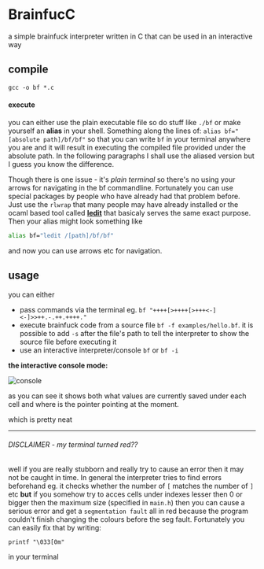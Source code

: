 # BrainfucC

a simple brainfuck interpreter written in C that can be used in an interactive way


## compile

`gcc -o bf *.c`


#### execute

you can either use the plain executable file so do stuff like `./bf` or make yourself an **alias** in your shell. Something along the lines of: `alias bf="[absolute path]/bf/bf"` so that you can write `bf` in your terminal anywhere you are and it will result in executing the compiled file provided under the absolute path. In the following paragraphs I shall use the aliased version but I guess you know the difference.

Though there is one issue - it's *plain terminal* so there's no using your arrows for navigating in the bf commandline. Fortunately you can use special packages by people who have already had that problem before. Just use the `rlwrap` that many people may have already installed or the ocaml based tool called [**ledit**](https://opam.ocaml.org/packages/ledit/) that basicaly serves the same exact purpose. Then your alias might look something like

```bash
alias bf="ledit /[path]/bf/bf"
```

and now you can use arrows etc for navigation.


## usage

you can either

-   pass commands via the terminal eg. `bf "++++[>++++[>+++<-]<-]>>++.-.++.++++."`
-   execute brainfuck code from a source file `bf -f examples/hello.bf`. it is possible to add `-s` after the file's path to tell the interpreter to show the source file before executing it
-   use an interactive interpreter/console `bf` or `bf -i`

**the interactive console mode:**

![console](https://github.com/test0wanie/BrainfucC/blob/master/examples/bf_ex_nums.png?raw=true)

as you can see it shows both what values are currently saved under each cell and where is the pointer pointing at the moment.

which is pretty neat

---


###### DISCLAIMER - my terminal turned red??

well if you are really stubborn and really try to cause an error then it may not be caught in time. In general the interpreter tries to find errors beforehand eg. it checks whether the number of `[` matches the number of `]` etc **but** if you somehow try to acces cells under indexes lesser then 0 or bigger then the maximum size (specified in `main.h`) then you can cause a serious error and get a `segmentation fault` all in red because the program couldn't finish changing the colours before the seg fault. Fortunately you can easily fix that by writing:

`printf "\033[0m"`

in your terminal
